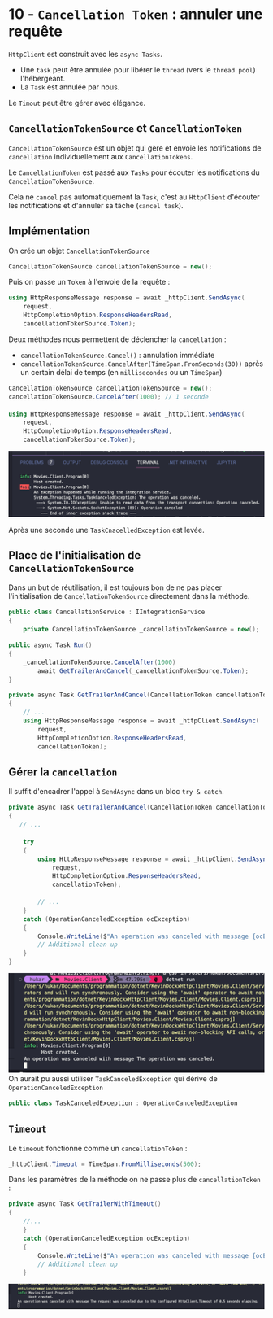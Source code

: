 # 10 - `Cancellation Token` : annuler une requête

`HttpClient` est construit avec les `async Tasks`.

- Une `task` peut être annulée pour libérer le `thread` (vers le `thread pool`) l'hébergeant.
- La `Task` est annulée par nous.

Le `Timout` peut être gérer avec élégance.



## `CancellationTokenSource` et `CancellationToken`

`CancellationTokenSource` est un objet qui gère et envoie les notifications de `cancellation` individuellement  aux `CancellationTokens`.

Le `CancellationToken` est passé aux `Tasks` pour écouter les notifications du `CancellationTokenSource`.

Cela ne `cancel` pas automatiquement la `Task`, c'est au `HttpClient` d'écouter les notifications et d'annuler sa tâche (`cancel task`).



## Implémentation

On crée un objet `CancellationTokenSource`

```cs
CancellationTokenSource cancellationTokenSource = new();
```

Puis on passe un `Token` à l'envoie de la requête :

```cs
using HttpResponseMessage response = await _httpClient.SendAsync(
    request, 
    HttpCompletionOption.ResponseHeadersRead, 
    cancellationTokenSource.Token);
```

Deux méthodes nous permettent de déclencher la `cancellation` :

- `cancellationTokenSource.Cancel()` : annulation immédiate
- `cancellationTokenSource.CancelAfter(TimeSpan.FromSeconds(30))` après un certain délai de temps (en `millisecondes` ou un `TimeSpan`)

```cs
CancellationTokenSource cancellationTokenSource = new();
cancellationTokenSource.CancelAfter(1000); // 1 seconde

using HttpResponseMessage response = await _httpClient.SendAsync(
    request, 
    HttpCompletionOption.ResponseHeadersRead, 
    cancellationTokenSource.Token);
```

<img src="assets/exception-cancellation-token-throwed.png" alt="exception-cancellation-token-throwed" style="zoom:50%;" />

Après une seconde une `TaskCnacelledException` est levée.



## Place de l'initialisation de `CancellationTokenSource`

Dans un but de réutilisation, il est toujours bon de ne pas placer l'initialisation de `CancellationTokenSource` directement dans la méthode.

```cs
public class CancellationService : IIntegrationService
{
    private CancellationTokenSource _cancellationTokenSource = new();
```

```cs
public async Task Run()
{
    _cancellationTokenSource.CancelAfter(1000)
        await GetTrailerAndCancel(_cancellationTokenSource.Token);
}
```

```cs
private async Task GetTrailerAndCancel(CancellationToken cancellationToken)
{
    // ...
    using HttpResponseMessage response = await _httpClient.SendAsync(
        request, 
        HttpCompletionOption.ResponseHeadersRead, 
        cancellationToken);
```



## Gérer la `cancellation`

Il suffit d'encadrer l'appel à `SendAsync` dans un bloc `try & catch`.

```cs
private async Task GetTrailerAndCancel(CancellationToken cancellationToken)
{
   // ...

    try
    {
        using HttpResponseMessage response = await _httpClient.SendAsync(
            request, 
            HttpCompletionOption.ResponseHeadersRead, 
            cancellationToken);

        // ...
    }
    catch (OperationCanceledException ocException)
    {
        Console.WriteLine($"An operation was canceled with message {ocException.Message}");
        // Additional clean up
    }
}
```

<img src="assets/excepton-handling-with-grace-elegance.png" alt="excepton-handling-with-grace-elegance" style="zoom:50%;" />On aurait pu aussi utiliser `TaskCanceledException` qui dérive de `OperationCanceledException`

```cs
public class TaskCanceledException : OperationCanceledException
```



## `Timeout`

Le `timeout` fonctionne comme un `cancellationToken` :

```cs
_httpClient.Timeout = TimeSpan.FromMilliseconds(500);
```

Dans les paramètres de la méthode on ne passe plus de `cancellationToken` :

```cs
private async Task GetTrailerWithTimeout()
{
    //...
    }
    catch (OperationCanceledException ocException)
    {
        Console.WriteLine($"An operation was canceled with message {ocException.Message}");
        // Additional clean up
    }
```

<img src="assets/timeout-cancel-request.png" alt="timeout-cancel-request" style="zoom:50%;" />



